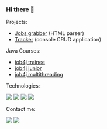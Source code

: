 ### Hi there 👋

Projects:

- [Jobs grabber](https://github.com/s-manannikov/job4j_grabber) (HTML parser)
- [Tracker](https://github.com/s-manannikov/job4j_tracker) (console CRUD application)

Java Courses:
- [job4j trainee](https://github.com/s-manannikov/job4j_elementary)
- [job4j junior](https://github.com/s-manannikov/job4j_design)
- [job4j multithreading](https://github.com/s-manannikov/job4j_threads)

Technologies:

![](https://img.shields.io/badge/-Java_SE-black?style=plastic&logo=java)
![](https://img.shields.io/badge/-Git-black?style=plastic&logo=git)
![](https://img.shields.io/badge/-PostgreSQL-black?style=plastic&logo=postgresql)
![](https://img.shields.io/badge/-Travis_CI-black?style=plastic&logo=travis)

Contact me:

[![](https://img.shields.io/badge/-telegram-blue?style=plastic&logo=telegram)](https://t.me/n50u1)
[![](https://img.shields.io/badge/-linkedin-blue?style=plastic&logo=linkedin)](linkedin.com/in/sergey-manannikov-42a631205)
